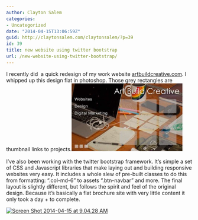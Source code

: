 ```yaml
---
author: Clayton Salem
categories:
- Uncategorized
date: "2014-04-15T13:06:59Z"
guid: http://claytonsalem.com/claytonsalem/?p=39
id: 39
title: new website using twitter bootstrap
url: /new-website-using-twitter-bootstrap/
---
```

I recently did  a quick redesign of my work website <a href="http://artbuildcreative.com" target="_blank">artbuildcreative.com</a>. I whipped up this design flat in photoshop. Those grey rectangles are thumbnail links to projects.<a style="line-height: 1.5; color: #41a62a; outline: #000000;" href="/images/2014/04/ArtBuildRedesign.jpg"><img class="alignnone size-medium wp-image-40" alt="ArtBuildRedesign" src="/images/2014/04/ArtBuildRedesign-300x183.jpg" width="300" height="183" /></a>

I&#8217;ve also been working with the twitter bootstrap framework. It&#8217;s simple a set of CSS and Javascript libraries that make laying out and building responsive websites very easy. It includes a whole slew of pre-built classes to do this from formatting: &#8220;.col-md-6&#8221; to assets &#8220;.btn-navbar&#8221; and more. The final layout is slightly different, but follows the spirit and feel of the original design. Because it&#8217;s basically a flat brochure site with very little content it only took a day + to complete.

[<img class="alignnone size-medium wp-image-41" alt="Screen Shot 2014-04-15 at 9.04.28 AM" src="/images/2014/04/Screen-Shot-2014-04-15-at-9.04.28-AM-300x187.png" width="300" height="187" srcset="/images/2014/04/Screen-Shot-2014-04-15-at-9.04.28-AM-300x187.png 300w, /images/2014/04/Screen-Shot-2014-04-15-at-9.04.28-AM-1024x640.png 1024w" sizes="(max-width: 300px) 100vw, 300px" />](http://artbuildcreative.com)